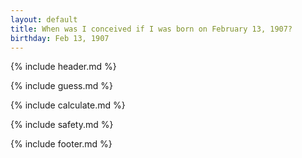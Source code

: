 ```yaml
---
layout: default
title: When was I conceived if I was born on February 13, 1907?
birthday: Feb 13, 1907
---
```


{% include header.md %}

{% include guess.md %}

{% include calculate.md %}

{% include safety.md %}

{% include footer.md %}



